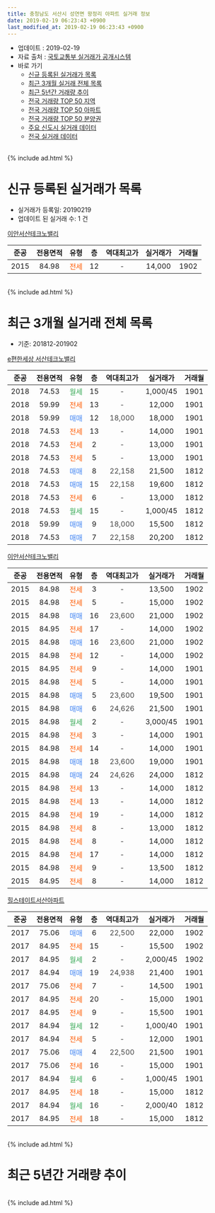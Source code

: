 ```yaml
---
title: 충청남도 서산시 성연면 왕정리 아파트 실거래 정보
date: 2019-02-19 06:23:43 +0900
last_modified_at: 2019-02-19 06:23:43 +0900
---
```


* 업데이트 : 2019-02-19
* 자료 출처 : [국토교통부 실거래가 공개시스템](http://rt.molit.go.kr)
* 바로 가기
    * [신규 등록된 실거래가 목록](#신규-등록된-실거래가-목록)
    * [최근 3개월 실거래 전체 목록](#최근-3개월-실거래-전체-목록)
    * [최근 5년간 거래량 추이](#최근-5년간-거래량-추이)
    * [전국 거래량 TOP 50 지역](https://ayogom.github.io/apt-trade-info/최근-3개월-전국에서-가장-거래가-많이-발생한-지역)
    * [전국 거래량 TOP 50 아파트](https://ayogom.github.io/apt-trade-info/최근-3개월-전국에서-가장-거래가-많이-발생한-아파트)
    * [전국 거래량 TOP 50 분양권](https://ayogom.github.io/apt-trade-info/최근-3개월-전국에서-가장-거래가-많이-발생한-분양권)
    * [주요 신도시 실거래 데이터](https://ayogom.github.io/apt-trade-info/주요-신도시)
    * [전국 실거래 데이터](https://ayogom.github.io/apt-trade-info/전국)
<br>
{% include ad.html %}
<br>

# 신규 등록된 실거래가 목록
* 실거래가 등록일: 20190219
* 업데이트 된 실거래 수: 1 건


[이안서산테크노밸리](https://search.naver.com/search.naver?query=%EC%B6%A9%EC%B2%AD%EB%82%A8%EB%8F%84+%EC%84%9C%EC%82%B0%EC%8B%9C+%EC%84%B1%EC%97%B0%EB%A9%B4+%EC%99%95%EC%A0%95%EB%A6%AC+%EC%9D%B4%EC%95%88%EC%84%9C%EC%82%B0%ED%85%8C%ED%81%AC%EB%85%B8%EB%B0%B8%EB%A6%AC)

|준공|전용면적|유형|층|역대최고가|실거래가|거래월|
|:---:|:---:|:---:|:---:|:---:|:---:|:---:|
|2015|84.98|<span style="color:#ff5a00">전세</span>|12|<span style="color:#444444">-</span>|14,000|1902|


<br>
{% include ad.html %}
<br>

# 최근 3개월 실거래 전체 목록
* 기준: 201812-201902


[e편한세상 서산테크노밸리](https://search.naver.com/search.naver?query=%EC%B6%A9%EC%B2%AD%EB%82%A8%EB%8F%84+%EC%84%9C%EC%82%B0%EC%8B%9C+%EC%84%B1%EC%97%B0%EB%A9%B4+%EC%99%95%EC%A0%95%EB%A6%AC+e%ED%8E%B8%ED%95%9C%EC%84%B8%EC%83%81+%EC%84%9C%EC%82%B0%ED%85%8C%ED%81%AC%EB%85%B8%EB%B0%B8%EB%A6%AC)

|준공|전용면적|유형|층|역대최고가|실거래가|거래월|
|:---:|:---:|:---:|:---:|:---:|:---:|:---:|
|2018|74.53|<span style="color:#34a853">월세</span>|15|<span style="color:#444444">-</span>|1,000/45|1901|
|2018|59.99|<span style="color:#ff5a00">전세</span>|13|<span style="color:#444444">-</span>|12,000|1901|
|2018|59.99|<span style="color:#4285f3">매매</span>|12|<span style="color:#444444">18,000</span>|18,000|1901|
|2018|74.53|<span style="color:#ff5a00">전세</span>|13|<span style="color:#444444">-</span>|14,000|1901|
|2018|74.53|<span style="color:#ff5a00">전세</span>|2|<span style="color:#444444">-</span>|13,000|1901|
|2018|74.53|<span style="color:#ff5a00">전세</span>|5|<span style="color:#444444">-</span>|13,000|1901|
|2018|74.53|<span style="color:#4285f3">매매</span>|8|<span style="color:#444444">22,158</span>|21,500|1812|
|2018|74.53|<span style="color:#4285f3">매매</span>|15|<span style="color:#444444">22,158</span>|19,600|1812|
|2018|74.53|<span style="color:#ff5a00">전세</span>|6|<span style="color:#444444">-</span>|13,000|1812|
|2018|74.53|<span style="color:#34a853">월세</span>|15|<span style="color:#444444">-</span>|1,000/45|1812|
|2018|59.99|<span style="color:#4285f3">매매</span>|9|<span style="color:#444444">18,000</span>|15,500|1812|
|2018|74.53|<span style="color:#4285f3">매매</span>|7|<span style="color:#444444">22,158</span>|20,200|1812|

[이안서산테크노밸리](https://search.naver.com/search.naver?query=%EC%B6%A9%EC%B2%AD%EB%82%A8%EB%8F%84+%EC%84%9C%EC%82%B0%EC%8B%9C+%EC%84%B1%EC%97%B0%EB%A9%B4+%EC%99%95%EC%A0%95%EB%A6%AC+%EC%9D%B4%EC%95%88%EC%84%9C%EC%82%B0%ED%85%8C%ED%81%AC%EB%85%B8%EB%B0%B8%EB%A6%AC)

|준공|전용면적|유형|층|역대최고가|실거래가|거래월|
|:---:|:---:|:---:|:---:|:---:|:---:|:---:|
|2015|84.98|<span style="color:#ff5a00">전세</span>|3|<span style="color:#444444">-</span>|13,500|1902|
|2015|84.98|<span style="color:#ff5a00">전세</span>|5|<span style="color:#444444">-</span>|15,000|1902|
|2015|84.98|<span style="color:#4285f3">매매</span>|16|<span style="color:#444444">23,600</span>|21,000|1902|
|2015|84.95|<span style="color:#ff5a00">전세</span>|17|<span style="color:#444444">-</span>|14,000|1902|
|2015|84.98|<span style="color:#4285f3">매매</span>|16|<span style="color:#444444">23,600</span>|21,000|1902|
|2015|84.98|<span style="color:#ff5a00">전세</span>|12|<span style="color:#444444">-</span>|14,000|1902|
|2015|84.95|<span style="color:#ff5a00">전세</span>|9|<span style="color:#444444">-</span>|14,000|1901|
|2015|84.98|<span style="color:#ff5a00">전세</span>|5|<span style="color:#444444">-</span>|14,000|1901|
|2015|84.98|<span style="color:#4285f3">매매</span>|5|<span style="color:#444444">23,600</span>|19,500|1901|
|2015|84.98|<span style="color:#4285f3">매매</span>|6|<span style="color:#444444">24,626</span>|21,500|1901|
|2015|84.98|<span style="color:#34a853">월세</span>|2|<span style="color:#444444">-</span>|3,000/45|1901|
|2015|84.98|<span style="color:#ff5a00">전세</span>|3|<span style="color:#444444">-</span>|14,000|1901|
|2015|84.98|<span style="color:#ff5a00">전세</span>|14|<span style="color:#444444">-</span>|14,000|1901|
|2015|84.98|<span style="color:#4285f3">매매</span>|18|<span style="color:#444444">23,600</span>|19,000|1901|
|2015|84.98|<span style="color:#4285f3">매매</span>|24|<span style="color:#444444">24,626</span>|24,000|1812|
|2015|84.98|<span style="color:#ff5a00">전세</span>|13|<span style="color:#444444">-</span>|14,000|1812|
|2015|84.98|<span style="color:#ff5a00">전세</span>|13|<span style="color:#444444">-</span>|14,000|1812|
|2015|84.98|<span style="color:#ff5a00">전세</span>|19|<span style="color:#444444">-</span>|14,000|1812|
|2015|84.98|<span style="color:#ff5a00">전세</span>|8|<span style="color:#444444">-</span>|13,000|1812|
|2015|84.98|<span style="color:#ff5a00">전세</span>|8|<span style="color:#444444">-</span>|14,000|1812|
|2015|84.98|<span style="color:#ff5a00">전세</span>|17|<span style="color:#444444">-</span>|14,000|1812|
|2015|84.98|<span style="color:#ff5a00">전세</span>|9|<span style="color:#444444">-</span>|13,500|1812|
|2015|84.95|<span style="color:#ff5a00">전세</span>|8|<span style="color:#444444">-</span>|14,000|1812|

[힐스테이트서산아파트](https://search.naver.com/search.naver?query=%EC%B6%A9%EC%B2%AD%EB%82%A8%EB%8F%84+%EC%84%9C%EC%82%B0%EC%8B%9C+%EC%84%B1%EC%97%B0%EB%A9%B4+%EC%99%95%EC%A0%95%EB%A6%AC+%ED%9E%90%EC%8A%A4%ED%85%8C%EC%9D%B4%ED%8A%B8%EC%84%9C%EC%82%B0%EC%95%84%ED%8C%8C%ED%8A%B8)

|준공|전용면적|유형|층|역대최고가|실거래가|거래월|
|:---:|:---:|:---:|:---:|:---:|:---:|:---:|
|2017|75.06|<span style="color:#4285f3">매매</span>|6|<span style="color:#444444">22,500</span>|22,000|1902|
|2017|84.95|<span style="color:#ff5a00">전세</span>|15|<span style="color:#444444">-</span>|15,500|1902|
|2017|84.95|<span style="color:#34a853">월세</span>|2|<span style="color:#444444">-</span>|2,000/45|1902|
|2017|84.94|<span style="color:#4285f3">매매</span>|19|<span style="color:#444444">24,938</span>|21,400|1901|
|2017|75.06|<span style="color:#ff5a00">전세</span>|7|<span style="color:#444444">-</span>|14,500|1901|
|2017|84.95|<span style="color:#ff5a00">전세</span>|20|<span style="color:#444444">-</span>|15,000|1901|
|2017|84.95|<span style="color:#ff5a00">전세</span>|9|<span style="color:#444444">-</span>|15,500|1901|
|2017|84.94|<span style="color:#34a853">월세</span>|12|<span style="color:#444444">-</span>|1,000/40|1901|
|2017|84.94|<span style="color:#ff5a00">전세</span>|5|<span style="color:#444444">-</span>|12,000|1901|
|2017|75.06|<span style="color:#4285f3">매매</span>|4|<span style="color:#444444">22,500</span>|21,500|1901|
|2017|75.06|<span style="color:#ff5a00">전세</span>|16|<span style="color:#444444">-</span>|15,000|1901|
|2017|84.94|<span style="color:#34a853">월세</span>|6|<span style="color:#444444">-</span>|1,000/45|1901|
|2017|84.95|<span style="color:#ff5a00">전세</span>|18|<span style="color:#444444">-</span>|15,000|1812|
|2017|84.94|<span style="color:#34a853">월세</span>|16|<span style="color:#444444">-</span>|2,000/40|1812|
|2017|84.95|<span style="color:#ff5a00">전세</span>|18|<span style="color:#444444">-</span>|15,000|1812|


<br>
{% include ad.html %}
<br>

# 최근 5년간 거래량 추이


<div style="width:100%;">
    <canvas id="deal_progress" height="200"></canvas>
</div>

<script>
new Chart(document.getElementById("deal_progress"), {
    type: 'line',
    data: {
        labels: ['201402','201403','201404','201405','201406','201407','201408','201409','201410','201411','201412','201501','201502','201503','201504','201505','201506','201507','201508','201509','201510','201511','201512','201601','201602','201603','201604','201605','201606','201607','201608','201609','201610','201611','201612','201701','201702','201703','201704','201705','201706','201707','201708','201709','201710','201711','201712','201801','201802','201803','201804','201805','201806','201807','201808','201809','201810','201811','201812','201901','201902'],
        datasets: [{
            label: '매매',
            pointRadius: 1,
            data: [0, 0, 0, 0, 0, 0, 0, 0, 0, 0, 0, 0, 0, 0, 0, 0, 0, 0, 0, 0, 0, 0, 0, 1, 1, 3, 1, 0, 0, 3, 1, 0, 9, 5, 8, 3, 3, 4, 2, 6, 2, 2, 1, 2, 0, 1, 2, 19, 11, 22, 16, 5, 7, 5, 8, 6, 6, 7, 5, 6, 3],
            borderColor: "rgba(255, 201, 14, 1)",
            backgroundColor: "rgba(255, 201, 14, 0.5)",
            fill: false,
            lineTension: 0
        },{
            label: '전월세',
            pointRadius: 1,
            data: [0, 0, 0, 0, 0, 0, 0, 0, 0, 0, 0, 0, 0, 0, 0, 0, 0, 0, 4, 6, 8, 16, 18, 19, 25, 14, 9, 8, 7, 3, 5, 1, 2, 1, 5, 5, 6, 2, 3, 4, 5, 4, 4, 11, 22, 23, 30, 52, 41, 47, 40, 29, 21, 22, 22, 16, 18, 8, 13, 17, 6],
            borderColor: "rgba(0, 141, 185, 1)",
            backgroundColor: "rgba(0, 141, 185, 0.5)",
            fill: false,
            lineTension: 0
        }
        ]
    },
    options: {
        responsive: true,
        title: {
            display: false
        },
        tooltips: {
            mode: 'index',
            intersect: false
        },
        hover: {
            mode: 'nearest',
            intersect: true
        },
        scales: {
            xAxes: [{
                display: true,
                scaleLabel: {
                    display: true,
                    labelString: '년/월'
                }
            }],
            yAxes: [{
                display: true,
                ticks: {
                    suggestedMin: 0,
                },
                scaleLabel: {
                    display: true,
                    labelString: '실거래 수'
                }
            }]
        }
    }
});

</script>


<br>
{% include ad.html %}
<br>

